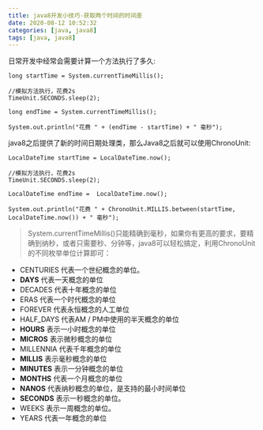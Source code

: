 ```yaml
---
title: java8开发小技巧-获取两个时间的时间差
date: 2020-08-12 10:52:32
categories: [java, java8]  
tags: [java, java8]
---
```


日常开发中经常会需要计算一个方法执行了多久:

```
long startTime = System.currentTimeMillis();

//模拟方法执行，花费2s
TimeUnit.SECONDS.sleep(2);

long endTime = System.currentTimeMillis();

System.out.println("花费 " + (endTime - startTime) + " 毫秒");
```

java8之后提供了新的时间日期处理类，那么Java8之后就可以使用ChronoUnit:

```
LocalDateTime startTime = LocalDateTime.now();

//模拟方法执行，花费2s
TimeUnit.SECONDS.sleep(2);

LocalDateTime endTime =  LocalDateTime.now();

System.out.println("花费 " + ChronoUnit.MILLIS.between(startTime, LocalDateTime.now()) + " 毫秒");
```

 <!-- more -->

> System.currentTimeMillis()只能精确到毫秒，如果你有更高的要求，要精确到纳秒，或者只需要秒、分钟等，java8可以轻松搞定，利用ChronoUnit的不同枚举单位计算即可：

- CENTURIES	代表一个世纪概念的单位。
- **DAYS**	代表一天概念的单位
- DECADES	代表十年概念的单位
- ERAS	代表一个时代概念的单位
- FOREVER	代表永恒概念的人工单位
- HALF_DAYS	代表AM / PM中使用的半天概念的单位
- **HOURS**	表示一小时概念的单位
- **MICROS**	表示微秒概念的单位
- MILLENNIA	代表千年概念的单位
- **MILLIS**	表示毫秒概念的单位
- **MINUTES**	表示一分钟概念的单位
- **MONTHS**	代表一个月概念的单位
- **NANOS**	代表纳秒概念的单位，是支持的最小时间单位
- **SECONDS**	表示一秒概念的单位。
- WEEKS	表示一周概念的单位。
- YEARS	代表一年概念的单位
